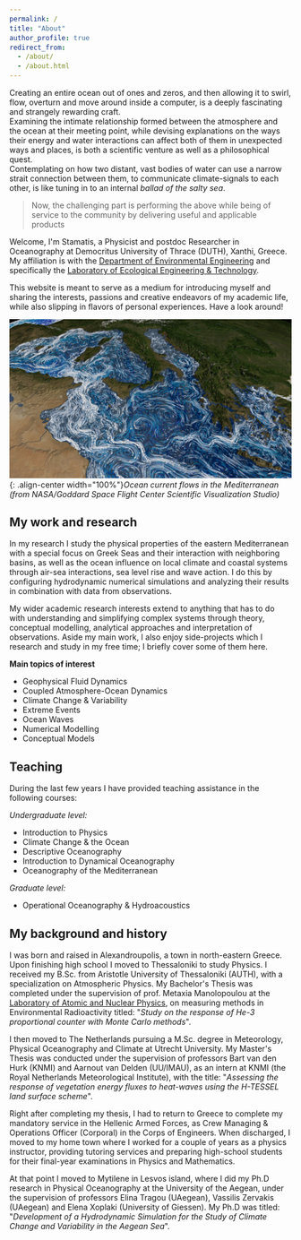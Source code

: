 ```yaml
---
permalink: /
title: "About"
author_profile: true
redirect_from: 
  - /about/
  - /about.html
---
```


Creating an entire ocean out of ones and zeros, and then allowing it to swirl, flow, overturn and move around inside a computer, is a deeply fascinating and strangely rewarding craft.   
Examining the intimate relationship formed between the atmosphere and the ocean at their meeting point, while devising explanations on the ways their energy and water interactions can affect both of them in unexpected ways and places, is both a scientific venture as well as a philosophical quest.   
Contemplating on how two distant, vast bodies of water can use a narrow strait connection between them, to communicate climate-signals to each other, is like tuning in to an internal _ballad of the salty sea_.

> Now, the challenging part is performing the above while being of service to the community by delivering useful and applicable products

Welcome, I'm Stamatis, a Physicist and postdoc Researcher in Oceanography at Democritus University of Thrace (DUTH), Xanthi, Greece. My affiliation is with the [Department of Environmental Engineering](https://env.duth.gr/en/) and specifically the [Laboratory of Ecological Engineering & Technology](https://env.duth.gr/en/laboratories/lab5/).

This website is meant to serve as a medium for introducing myself and sharing the interests, passions and creative endeavors of my academic life, while also slipping in flavors of personal experiences. Have a look around!

![](/images/med_final_03.03000.jpg){: .align-center width="100%"}*Ocean current flows in the Mediterranean (from NASA/Goddard Space Flight Center Scientific Visualization Studio)*   

My work and research
------
In my research I study the physical properties of the eastern Mediterranean with a special focus on Greek Seas and their interaction with neighboring basins, as well as the ocean influence on local climate and coastal systems through air-sea interactions, sea level rise and wave action. I do this by configuring hydrodynamic numerical simulations and analyzing their results in combination with data from observations.

My wider academic research interests extend to anything that has to do with understanding and simplifying complex systems through theory, conceptual modelling, analytical approaches and interpretation of observations. Aside my main work, I also enjoy side-projects which I research and study in my free time; I briefly cover some of them here.

<!--
You can find out more about my work in the [Projects](https://stamatispetalas.github.io/Projects) section, where I provide more information on past and current projects, and some hints on future .
-->

**Main topics of interest**
- Geophysical Fluid Dynamics <!--[Geophysical Fluid Dynamics](https://stamatispetalas.github.io/projects/)-->
- Coupled Atmosphere-Ocean Dynamics <!--[Coupled Atmosphere-Ocean Dynamics](https://stamatispetalas.github.io/projects/)-->
- Climate Change & Variability <!--[Climate Change & Variability](https://stamatispetalas.github.io/projects/)-->
- Extreme Events <!--[Extreme Events](https://stamatispetalas.github.io/projects/)-->
- Ocean Waves <!--[Ocean Waves](https://stamatispetalas.github.io/projects/)-->
- Numerical Modelling <!--[Numerical Modelling](https://stamatispetalas.github.io/projects/)-->
- Conceptual Models <!--[Numerical Modelling](https://stamatispetalas.github.io/projects/)-->


Teaching
------
During the last few years I have provided teaching assistance in the following courses:

*Undergraduate level:*
- Introduction to Physics <!--[Introduction to Physics]](https://stamatispetalas.github.io/teaching/)-->
- Climate Change & the Ocean <!--[Climate Change & the Ocean]](https://stamatispetalas.github.io/teaching/)-->
- Descriptive Oceanography <!--[Descriptive Oceanography]](https://stamatispetalas.github.io/teaching/)-->
- Introduction to Dynamical Oceanography <!--[Introduction to Dynamical Oceanography]](https://stamatispetalas.github.io/teaching/)-->
- Oceanography of the Mediterranean <!--[Oceanography of the Mediterranean]](https://stamatispetalas.github.io/teaching/)-->

*Graduate level:*
- Operational Oceanography & Hydroacoustics <!--[Operational Oceanography & Hydroacoustics]](https://stamatispetalas.github.io/teaching/)-->

My background and history
------
I was born and raised in Alexandroupolis, a town in north-eastern Greece. Upon finishing high school I moved to Thessaloniki to study Physics. I received my B.Sc. from Aristotle University of Thessaloniki (AUTH), with a specialization on Atmospheric Physics. My Bachelor's Thesis was completed under the supervision of prof. Metaxia Manolopoulou at the [Laboratory of Atomic and Nuclear Physics](https://www.physics.auth.gr/en/research_labs/63), on measuring methods in Environmental Radioactivity titled: "_Study on the response of He-3 proportional counter with Monte Carlo methods_".

I then moved to The Netherlands pursuing a M.Sc. degree in Meteorology, Physical Oceanography and Climate at Utrecht University. My Master's Thesis was conducted under the supervision of professors Bart van den Hurk (KNMI) and Aarnout van Delden (UU/IMAU), as an intern at KNMI (the Royal Netherlands Meteorological Institute), with the title: "_Assessing the response of vegetation energy fluxes to heat-waves using the H-TESSEL land surface scheme_".

Right after completing my thesis, I had to return to Greece to complete my mandatory service in the Hellenic Armed Forces, as Crew Managing & Operations Officer (Corporal) in the Corps of Engineers. <!--During my service I went through several schools, from cadet-officer school to a multitude of weapons, mine-warfare & explosives schools.--> When discharged, I moved to my home town where I worked for a couple of years as a physics instructor, providing tutoring services and preparing high-school students for their final-year examinations in Physics and Mathematics.

At that point I moved to Mytilene in Lesvos island, where I did my Ph.D research in Physical Oceanography at the University of the Aegean, under the supervision of professors Elina Tragou (UAegean), Vassilis Zervakis (UAegean) and Elena Xoplaki (University of Giessen). My Ph.D was titled: "_Development of a Hydrodynamic Simulation for the Study of Climate Change and Variability in the Aegean Sea_".

<!-- My intellectual communities
------
I’m a disciplinary nomad, ....integrating disciplines like computer science, information science, social psychology, and organization/management science with fields like philosophy, sociology, anthropology, and history of science and technology. In terms of academic specialties, I spend a lot of my time in the fields of Science and Technology Studies, Computer-Supported Cooperative Work, and new media / internet studies. Methodologically, while I am trained as a qualitative ethnographer, I also rely on other qualitative, quantitative, and computational methods. I often use more statistical forms of analysis to contextualize and further support more qualitative approaches, frequently collaborating with people from other disciplines. I frequently speak at conferences and events, and I also consult with various groups, organizations, and companies about a wide range of topics.-->
